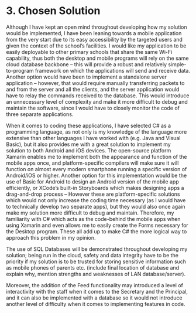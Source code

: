 # 3. Chosen Solution

Although I have kept an open mind throughout developing how my solution would be implemented, I have been leaning towards a mobile application from the very start due to its easy accessibility by the targeted users and given the context of the school’s facilities. I would like my application to be easily deployable to other primary schools that share the same Wi-Fi capability, thus both the desktop and mobile programs will rely on the same cloud database backbone – this will provide a robust and relatively simple-to-program framework on which the applications will send and receive data. Another option would have been to implement a standalone server application – however, that would require manually transferring packets to and from the server and all the clients, and the server application would have to relay the commands received to the database. This would introduce an unnecessary level of complexity and make it more difficult to debug and maintain the software, since I would have to closely monitor the code of three separate applications.

When it comes to coding these applications, I have selected C# as a programming language, as not only is my knowledge of the language more extensive than other languages I have worked with (e.g. Java and Visual Basic), but it also provides me with a great solution to implement my solution to both Android and iOS devices. The open-source platform Xamarin enables me to implement both the appearance and function of the mobile apps once, and platform-specific compilers will make sure it will function on almost every modern smartphone running a specific version of Android/iOS or higher. Another option for this implementation would be the use of Basic for Android to design an Android version of the mobile app efficiently, or XCode’s built-in Storyboards which makes designing apps a drag-and-drop process – However these are platform-specific solutions which would not only increase the coding time necessary (as I would have to technically develop two separate apps), but they would also once again make my solution more difficult to debug and maintain. Therefore, my familiarity with C# which acts as the code-behind the mobile apps when using Xamarin and even allows me to easily create the Forms necessary for the Desktop program. These all add up to make C# the more logical way to approach this problem in my opinion.

The use of SQL Databases will be demonstrated throughout developing my solution; being run in the cloud, safety and data integrity have to be the priority if my solution is to be trusted for storing sensitive information such as mobile phones of parents etc. (include final location of database and explain why, mention strengths and weaknesses of LAN database/server).

Moreover, the addition of the Feed functionality may introduced a level of interactivity with the staff when it comes to the Secretary and the Principal, and it can also be implemented with a database so it would not introduce another level of difficulty when it comes to implementing features in code.
